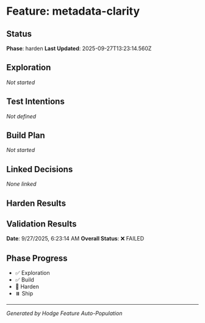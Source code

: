 # Feature: metadata-clarity

## Status
**Phase**: harden
**Last Updated**: 2025-09-27T13:23:14.560Z

## Exploration
_Not started_

## Test Intentions
_Not defined_

## Build Plan
_Not started_

## Linked Decisions
_None linked_

## Harden Results
## Validation Results
**Date**: 9/27/2025, 6:23:14 AM
**Overall Status**: ❌ FAILED




## Phase Progress
- ✅ Exploration
- ✅ Build
- 🔄 Harden
- ⏸️ Ship

---
_Generated by Hodge Feature Auto-Population_
